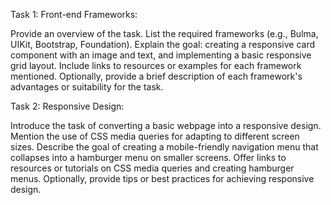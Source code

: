 Task 1: Front-end Frameworks:

Provide an overview of the task. List the required frameworks (e.g., Bulma, UIKit, Bootstrap, Foundation). Explain the goal: creating a responsive card component with an image and text, and implementing a basic responsive grid layout. Include links to resources or examples for each framework mentioned. Optionally, provide a brief description of each framework's advantages or suitability for the task.

Task 2: Responsive Design:

Introduce the task of converting a basic webpage into a responsive design. Mention the use of CSS media queries for adapting to different screen sizes. Describe the goal of creating a mobile-friendly navigation menu that collapses into a hamburger menu on smaller screens. Offer links to resources or tutorials on CSS media queries and creating hamburger menus. Optionally, provide tips or best practices for achieving responsive design.
